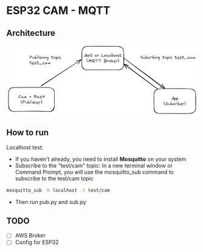 # ESP32 CAM - MQTT 

## Architecture
![Image](2024-04-19-0948.png)


## How to run 
Localhost test:
- If you haven't already, you need to install **Mosquitto** on your system
- Subscribe to the "test/cam" topic: In a new terminal window or Command Prompt, you will use the mosquitto_sub command to subscribe to the test/cam topic
``` bash
mosquitto_sub -h localhost -t test/cam
```
- Then run pub.py and sub.py

## TODO
- [ ] AWS Broker
- [ ] Config for ESP32
